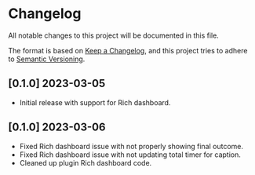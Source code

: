 # Changelog

All notable changes to this project will be documented in this file.

The format is based on [Keep a Changelog](https://keepachangelog.com/en/1.0.0/),
and this project tries to adhere to [Semantic Versioning](https://semver.org/spec/v2.0.0.html).

## [0.1.0] 2023-03-05
- Initial release with support for Rich dashboard.

## [0.1.0] 2023-03-06
- Fixed Rich dashboard issue with not properly showing final outcome.
- Fixed Rich dashboard issue with not updating total timer for caption.
- Cleaned up plugin Rich dashboard code.
